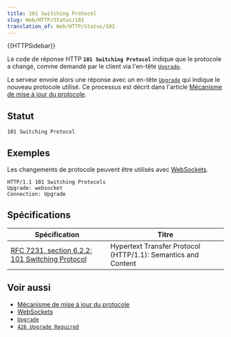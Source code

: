 ```yaml
---
title: 101 Switching Protocol
slug: Web/HTTP/Status/101
translation_of: Web/HTTP/Status/101
---
```

{{HTTPSidebar}}

Le code de réponse HTTP **`101 Switching Protocol`** indique que le protocole a changé, comme demandé par le client via l'en-tête [`Upgrade`](/fr/docs/Web/HTTP/Headers/Upgrade).

Le serveur envoie alors une réponse avec un en-tête [`Upgrade`](/fr/docs/Web/HTTP/Headers/Upgrade) qui indique le nouveau protocole utilisé. Ce processus est décrit dans l'article [Mécanisme de mise à jour du protocole](/fr/docs/Web/HTTP/Protocol_upgrade_mechanism).

## Statut

```
101 Switching Protocol
```

## Exemples

Les changements de protocole peuvent être utilisés avec [WebSockets](/fr/docs/WebSockets).

```
HTTP/1.1 101 Switching Protocols
Upgrade: websocket
Connection: Upgrade
```

## Spécifications

| Spécification                                                        | Titre                                                         |
| -------------------------------------------------------------------- | ------------------------------------------------------------- |
| [RFC 7231, section 6.2.2: 101 Switching Protocol](https://datatracker.ietf.org/doc/html/rfc7231#section-6.2.2) | Hypertext Transfer Protocol (HTTP/1.1): Semantics and Content |

## Voir aussi

- [Mécanisme de mise à jour du protocole](/fr/docs/Web/HTTP/Protocol_upgrade_mechanism)
- [WebSockets](/fr/docs/WebSockets)
- [`Upgrade`](/fr/docs/Web/HTTP/Headers/Upgrade)
- [`426 Upgrade Required`](/fr/docs/Web/HTTP/Status/426)